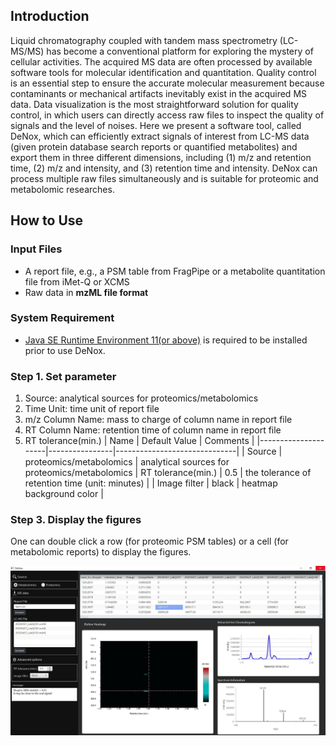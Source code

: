 ## Introduction

Liquid chromatography coupled with tandem mass spectrometry (LC-MS/MS) has become a conventional platform for exploring the mystery of cellular activities. The acquired MS data are often processed by available software tools for molecular identification and quantitation. Quality control is an essential step to ensure the accurate molecular measurement because contaminants or mechanical artifacts inevitably exist in the acquired MS data. Data visualization is the most straightforward solution for quality control, in which users can directly access raw files to inspect the quality of signals and the level of noises. Here we present a software tool, called DeNox, which can efficiently extract signals of interest from LC-MS data (given protein database search reports or quantified metabolites) and export them in three different dimensions, including (1) m/z and retention time, (2) m/z and intensity, and (3) retention time and intensity. DeNox can process multiple raw files simultaneously and is suitable for proteomic and metabolomic researches.

## How to Use

### Input Files
* A report file, e.g., a PSM table from FragPipe or a metabolite quantitation file from iMet-Q or XCMS
* Raw data in **mzML file format**

### System Requirement

- [Java SE Runtime Environment 11(or above)](https://www.oracle.com/java/technologies/javase/jdk11-archive-downloads.html) is required to be installed prior to use DeNox. 


### Step 1. Set parameter

1. Source: analytical sources for proteomics/metabolomics
2. Time Unit: time unit of report file
3. m/z Column Name: mass to charge of column name in report file
4. RT Column Name: retention time of column name in report file
5. RT tolerance(min.)
|        Name         |  Default Value | Comments |
|---------------------|----------------|------------------------------|
| Source              | proteomics/metabolomics | analytical sources for proteomics/metabolomics
| RT tolerance(min.)  | 0.5            | the tolerance of retention time (unit: minutes) |
| Image filter        | black          | heatmap background color |



### Step 3. Display the figures
One can double click a row (for proteomic PSM tables) or a cell (for metabolomic reports) to display the figures.

<img src="https://github.com/ICMOL/DeNox/blob/main/display.png">
